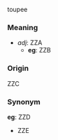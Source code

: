 toupee
### Meaning
+ _adj_: ZZA
    + __eg__: ZZB

### Origin

ZZC

### Synonym

__eg__: ZZD

+ ZZE


